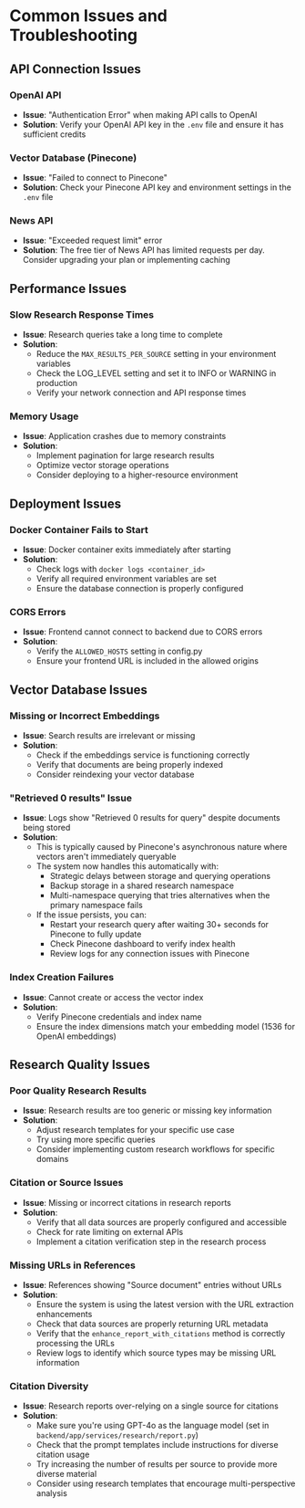 # Common Issues and Troubleshooting

## API Connection Issues

### OpenAI API

- **Issue**: "Authentication Error" when making API calls to OpenAI
- **Solution**: Verify your OpenAI API key in the `.env` file and ensure it has sufficient credits

### Vector Database (Pinecone)

- **Issue**: "Failed to connect to Pinecone"
- **Solution**: Check your Pinecone API key and environment settings in the `.env` file

### News API

- **Issue**: "Exceeded request limit" error
- **Solution**: The free tier of News API has limited requests per day. Consider upgrading your plan or implementing caching

## Performance Issues

### Slow Research Response Times

- **Issue**: Research queries take a long time to complete
- **Solution**:
  - Reduce the `MAX_RESULTS_PER_SOURCE` setting in your environment variables
  - Check the LOG_LEVEL setting and set it to INFO or WARNING in production
  - Verify your network connection and API response times

### Memory Usage

- **Issue**: Application crashes due to memory constraints
- **Solution**:
  - Implement pagination for large research results
  - Optimize vector storage operations
  - Consider deploying to a higher-resource environment

## Deployment Issues

### Docker Container Fails to Start

- **Issue**: Docker container exits immediately after starting
- **Solution**:
  - Check logs with `docker logs <container_id>`
  - Verify all required environment variables are set
  - Ensure the database connection is properly configured

### CORS Errors

- **Issue**: Frontend cannot connect to backend due to CORS errors
- **Solution**:
  - Verify the `ALLOWED_HOSTS` setting in config.py
  - Ensure your frontend URL is included in the allowed origins

## Vector Database Issues

### Missing or Incorrect Embeddings

- **Issue**: Search results are irrelevant or missing
- **Solution**:
  - Check if the embeddings service is functioning correctly
  - Verify that documents are being properly indexed
  - Consider reindexing your vector database

### "Retrieved 0 results" Issue

- **Issue**: Logs show "Retrieved 0 results for query" despite documents being stored
- **Solution**:
  - This is typically caused by Pinecone's asynchronous nature where vectors aren't immediately queryable
  - The system now handles this automatically with:
    - Strategic delays between storage and querying operations
    - Backup storage in a shared research namespace
    - Multi-namespace querying that tries alternatives when the primary namespace fails
  - If the issue persists, you can:
    - Restart your research query after waiting 30+ seconds for Pinecone to fully update
    - Check Pinecone dashboard to verify index health
    - Review logs for any connection issues with Pinecone

### Index Creation Failures

- **Issue**: Cannot create or access the vector index
- **Solution**:
  - Verify Pinecone credentials and index name
  - Ensure the index dimensions match your embedding model (1536 for OpenAI embeddings)

## Research Quality Issues

### Poor Quality Research Results

- **Issue**: Research results are too generic or missing key information
- **Solution**:
  - Adjust research templates for your specific use case
  - Try using more specific queries
  - Consider implementing custom research workflows for specific domains

### Citation or Source Issues

- **Issue**: Missing or incorrect citations in research reports
- **Solution**:
  - Verify that all data sources are properly configured and accessible
  - Check for rate limiting on external APIs
  - Implement a citation verification step in the research process

### Missing URLs in References

- **Issue**: References showing "Source document" entries without URLs
- **Solution**:
  - Ensure the system is using the latest version with the URL extraction enhancements
  - Check that data sources are properly returning URL metadata
  - Verify that the `enhance_report_with_citations` method is correctly processing the URLs
  - Review logs to identify which source types may be missing URL information

### Citation Diversity

- **Issue**: Research reports over-relying on a single source for citations
- **Solution**:
  - Make sure you're using GPT-4o as the language model (set in `backend/app/services/research/report.py`)
  - Check that the prompt templates include instructions for diverse citation usage
  - Try increasing the number of results per source to provide more diverse material
  - Consider using research templates that encourage multi-perspective analysis
